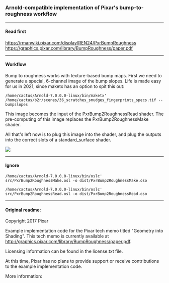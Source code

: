 
### Arnold-compatible implementation of Pixar's bump-to-roughness workflow
-------
#### Read first

https://rmanwiki.pixar.com/display/REN24/PxrBumpRoughness
https://graphics.pixar.com/library/BumpRoughness/paper.pdf

-------
#### Workflow

Bump to roughness works with texture-based bump maps. First we need to generate a special, 6-channel image of the bump slopes. Life is made easy for us in 2021, since maketx has an option to spit this out: 

`/home/cactus/Arnold-7.0.0.0-linux/bin/maketx' /home/cactus/b2r/scenes/36_scratches_smudges_fingerprints_specs.tif --bumpslopes`

This image becomes the input of the PxrBump2RoughnessRead shader. The pre-computing of this image replaces the PxrBump2RoughnessMake shader.

All that's left now is to plug this image into the shader, and plug the outputs into the correct slots of a standard_surface shader.

![](docs/node_setup.png)

-------
#### Ignore

`/home/cactus/Arnold-7.0.0.0-linux/bin/oslc' src/PxrBump2RoughnessMake.osl -o dist/PxrBump2RoughnessMake.oso`

`/home/cactus/Arnold-7.0.0.0-linux/bin/oslc' src/PxrBump2RoughnessRead.osl -o dist/PxrBump2RoughnessRead.oso`

--------
#### Original readme:

Copyright 2017 Pixar

Example implementation code for the Pixar tech memo titled "Geometry into Shading".  This tech memo is currently available at http://graphics.pixar.com/library/BumpRoughness/paper.pdf.

Licensing information can be found in the license.txt file.

At this time, Pixar has no plans to provide support or receive contributions to the example implementation code.

More information:


